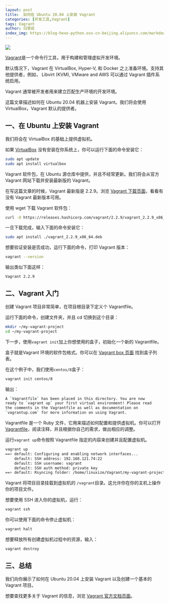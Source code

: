 ```yaml
---
layout: post
title:  如何在 Ubuntu 20.04 上安装 Vagrant
categories: [开发工具,Vagrant]
tags: Vagrant
author: 归零叔
index_img: https://blog-hexo-python.oss-cn-beijing.aliyuncs.com/markdown/image-20200920225214616.png
---
```


![](https://blog-hexo-python.oss-cn-beijing.aliyuncs.com/markdown/image-20200920225214616.png)

[Vagrant](https://www.vagrantup.com/)是一个命令行工具，用于构建和管理虚拟开发环境。

默认情况下，Vagrant 在 VirtualBox, Hyper-V, 和 Docker 之上准备环境。支持其他提供者，例如， Libvirt (KVM), VMware and AWS 可以通过 Vagrant 插件系统启用。

Vagrant 通常被开发者用来建立匹配生产环境的开发环境。

这篇文章描述如何在 Ubuntu 20.04 机器上安装 Vagrant。我们将会使用 VirtualBox，Vagrant 默认的提供者。

## 一、在 Ubuntu 上安装 Vagrant

我们将会在 VirtualBox 的基础上提供虚拟机。

如果 [VirtualBox](https://linuxize.com/post/how-to-install-virtualbox-on-ubuntu-20-04/) 没有安装在你系统上，你可以运行下面的命令安装它：

```bash
sudo apt update
sudo apt install virtualbox
```

Vagrant 软件包，在 Ubuntu 源仓库中提供，并且不经常更新。我们将会从官方 Vagrant 网站下载并安装最新版的 Vagrant。

在写这篇文章的时候，Vagrant 最新版是 2.2.9。浏览 [Vagrant 下载页面](https://www.vagrantup.com/downloads.html)，看看有没有 Vagrant 最新版本可用。

使用 wget 下载 Vagrant 软件包：

```bash
curl -O https://releases.hashicorp.com/vagrant/2.2.9/vagrant_2.2.9_x86_64.deb
```

一旦下载完成，输入下面的命令安装它：

```bash
sudo apt install ./vagrant_2.2.9_x86_64.deb
```

想要验证安装是否成功，运行下面的命令，打印 Vagrant 版本：

```bash
vagrant --version
```

输出类似下面这样：

```bash
Vagrant 2.2.9
```

## 二、Vagrant 入门

创建 Vagrant 项目非常简单，在项目根目录下定义个 Vagrantfile。

运行下面的命令，创建文件夹，并且 cd 切换到这个目录：

```bash
mkdir ~/my-vagrant-project
cd ~/my-vagrant-project
```

下一步，使用`vagrant init`加上你想使用的盒子，初始化一个新的 Vagrantfile。

盒子就是Vagrant 环境的软件包格式。你可以在 [Vagrant box 页面](https://app.vagrantup.com/boxes/search) 找到盒子列表。

在这个例子中，我们使用`centos/8`盒子：

```bash
vagrant init centos/8
```

输出：

```bash
A `Vagrantfile` has been placed in this directory. You are now
ready to `vagrant up` your first virtual environment! Please read
the comments in the Vagrantfile as well as documentation on
`vagrantup.com` for more information on using Vagrant.
```

Vagrantfile 是一个 Ruby 文件，它用来描述如何配置和提供虚拟机。你可以打开 [Vagrantfile](https://www.vagrantup.com/docs/vagrantfile/)，阅读注释，并且根据你自己的需求，做出相应的调整。

运行`vagrant up`命令按照 Vagrantfile 指定的内容来创建并且配置虚拟机。

```bash
vagrant up
==> default: Configuring and enabling network interfaces...
    default: SSH address: 192.168.121.74:22
    default: SSH username: vagrant
    default: SSH auth method: private key
==> default: Rsyncing folder: /home/linuxize/Vagrant/my-vagrant-project/ => /vagrant
```

Vagrant 将项目目录挂载到虚拟机的 `/vagrant`目录。这允许你在你的主机上操作你的项目文件。

想要使用 SSH 进入你的虚拟机，运行：

```bash
vagrant ssh
```

你可以使用下面的命令停止虚拟机：

```bash
vagrant halt
```

想要释放所有创建虚拟机过程中的资源，输入：

```bash
vagrant destroy
```

## 三、总结

我们向你展示了如何在 Ubuntu 20.04 上安装 Vagrant 以及创建一个基本的 Vagrant 项目。

想要查找更多关于 Vagrant 的信息，浏览 [Vagrant 官方文档页面](https://www.vagrantup.com/docs/index.html)。